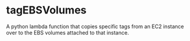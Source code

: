 # tagEBSVolumes
A python lambda function that copies specific tags from an EC2 instance over to the EBS volumes attached to that instance.
